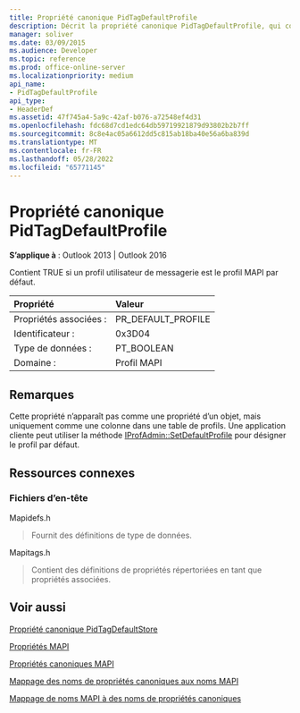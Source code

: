 ```yaml
---
title: Propriété canonique PidTagDefaultProfile
description: Décrit la propriété canonique PidTagDefaultProfile, qui contient TRUE si un profil utilisateur de messagerie est le profil mapi par défaut.
manager: soliver
ms.date: 03/09/2015
ms.audience: Developer
ms.topic: reference
ms.prod: office-online-server
ms.localizationpriority: medium
api_name:
- PidTagDefaultProfile
api_type:
- HeaderDef
ms.assetid: 47f745a4-5a9c-42af-b076-a72548ef4d31
ms.openlocfilehash: fdc68d7cd1edc64db59719921879d93802b2b7ff
ms.sourcegitcommit: 8c8e4ac05a6612dd5c815ab18ba40e56a6ba839d
ms.translationtype: MT
ms.contentlocale: fr-FR
ms.lasthandoff: 05/28/2022
ms.locfileid: "65771145"
---
```

# <a name="pidtagdefaultprofile-canonical-property"></a>Propriété canonique PidTagDefaultProfile

  
  
**S’applique à** : Outlook 2013 | Outlook 2016 
  
Contient TRUE si un profil utilisateur de messagerie est le profil MAPI par défaut.
  
|Propriété|Valeur|
|:-----|:-----|
|Propriétés associées :  <br/> |PR_DEFAULT_PROFILE  <br/> |
|Identificateur :  <br/> |0x3D04  <br/> |
|Type de données :  <br/> |PT_BOOLEAN  <br/> |
|Domaine :  <br/> |Profil MAPI  <br/> |
   
## <a name="remarks"></a>Remarques

Cette propriété n’apparaît pas comme une propriété d’un objet, mais uniquement comme une colonne dans une table de profils. Une application cliente peut utiliser la méthode [IProfAdmin::SetDefaultProfile](iprofadmin-setdefaultprofile.md) pour désigner le profil par défaut. 
  
## <a name="related-resources"></a>Ressources connexes

### <a name="header-files"></a>Fichiers d’en-tête

Mapidefs.h
  
> Fournit des définitions de type de données.
    
Mapitags.h
  
> Contient des définitions de propriétés répertoriées en tant que propriétés associées.
    
## <a name="see-also"></a>Voir aussi



[Propriété canonique PidTagDefaultStore](pidtagdefaultstore-canonical-property.md)


[Propriétés MAPI](mapi-properties.md)
  
[Propriétés canoniques MAPI](mapi-canonical-properties.md)
  
[Mappage des noms de propriétés canoniques aux noms MAPI](mapping-canonical-property-names-to-mapi-names.md)
  
[Mappage de noms MAPI à des noms de propriétés canoniques](mapping-mapi-names-to-canonical-property-names.md)

